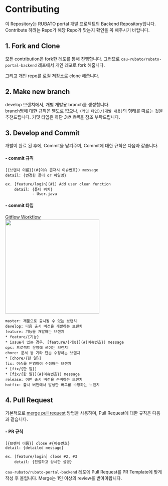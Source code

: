 # Contributing

이 Repository는 RUBATO portal 개발 프로젝트의 Backend Repository입니다.
Contribute 하려는 Repo가 해당 Repo가 맞는지 확인을 꼭 해주시기 바랍니다.

## 1. Fork and Clone
모든 contribution은 fork한 레포를 통해 진행합니다.
그러므로 `cau-rubato/rubato-portal-backend` 레포에서 개인 레포로 fork 해줍니다.

그리고 개인 repo를 로컬 저장소로 clone 해줍니다.

## 2. Make new branch
develop 브랜치에서, 개별 개발용 branch를 생성합니다.<br/>
branch명에 대한 규칙은 별도로 없으나, `(커밋 타입)/(개발 내용)`의 형태를 따르는 것을 추천드립니다.
커밋 타입은 하단 *3번 항목*을 참조 부탁드립니다.


## 3. Develop and Commit
개발이 완료 된 후에, Commit을 남겨주며, Commit에 대한 규칙은 다음과 같습니다.
#### - commit 규칙
```
[{브랜치 이름}](#{이슈 존재시 이슈번호}) message
detail: {변경한 폴더 or 파일명}

ex. [feature/login](#1) Add user clean function
    detail: {폴더 위치}
            - User.java
```
#### - commit 타입
[Gitflow Workflow](https://blog.dnd.ac/types-of-git-branch/)<br/>
<image src=https://blog.dnd.ac/assets/images/types-of-git-branch/total-branch.png width="300">
  
```
master: 제품으로 출시될 수 있는 브랜치
develop: 다음 출시 버전을 개발하는 브랜치
feature: 기능을 개발하는 브랜치
* feature/{기능}
* issue가 있는 경우, [feature/{기능}](#{이슈번호}) message
ops: 프로젝트 운영에 쓰이는 브랜치
chore: 문서 등 기타 단순 수정하는 브랜치
* [chore/{한 일}]
fix: 이슈를 반영하여 수정하는 브랜치
* [fix/{한 일}]
* [fix/{한 일}](#{이슈번호}) message
release: 이번 출시 버전을 준비하는 브랜치
hotfix: 출시 버전에서 발생한 버그를 수정하는 브랜치
```

## 4. Pull Request
기본적으로 [merge pull request](https://velog.io/@viiviii/Git-pull-request-시-merge-종류) 방법을 사용하며, Pull Request에 대한 규칙은 다음과 같습니다.
#### - PR 규칙
```
[{브랜치 이름}] close #{이슈번호}
detail: {detailed message}

ex. [feature/login] close #2, #3
    detail: {친절하고 상세한 설명}
```

`cau-rubato/rubato-portal-backend` 레포에 Pull Request를 PR Template에 맞게 작성 후 올립니다.
Merge는 1인 이상의 review를 받아야합니다.
